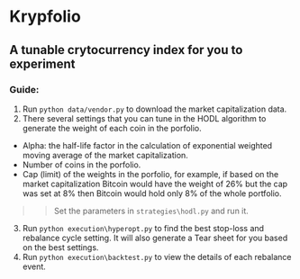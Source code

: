 # Krypfolio

## A tunable crytocurrency index for you to experiment

### Guide:

1. Run `python data/vendor.py` to download the market capitalization data.
2. There several settings that you can tune in the HODL algorithm to generate the weight of each coin in the porfolio.

- Alpha: the half-life factor in the calculation of exponential weighted moving average of the market capitalization.
- Number of coins in the porfolio.
- Cap (limit) of the weights in the porfolio, for example, if based on the market capitalization Bitcoin would have the weight of 26% but the cap was set at 8% then Bitcoin would hold only 8% of the whole portfolio.

> > Set the parameters in `strategies\hodl.py` and run it.

3. Run `python execution\hyperopt.py` to find the best stop-loss and rebalance cycle setting. It will also generate a Tear sheet for you based on the best settings.
4. Run `python execution\backtest.py` to view the details of each rebalance event.
